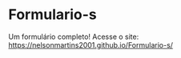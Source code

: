 # Formulario-s
Um formulário completo!
Acesse o site: https://nelsonmartins2001.github.io/Formulario-s/
